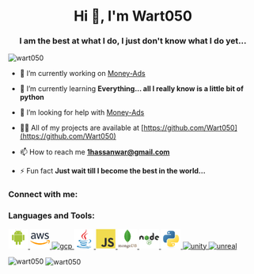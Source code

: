 <h1 align="center">Hi 👋, I'm Wart050</h1>
<h3 align="center">I am the best at what I do, I just don't know what I do yet...</h3>

<p align="left"> <img src="https://komarev.com/ghpvc/?username=wart050&label=Profile%20views&color=0e75b6&style=flat" alt="wart050" /> </p>

- 🔭 I’m currently working on [Money-Ads](https://github.com/Wart050/Money-Ads.git)

- 🌱 I’m currently learning **Everything... all I really know is a little bit of python**

- 🤝 I’m looking for help with [Money-Ads](https://github.com/Wart050/Money-Ads.git)

- 👨‍💻 All of my projects are available at [https://github.com/Wart050](https://github.com/Wart050)

- 📫 How to reach me **1hassanwar@gmail.com**

- ⚡ Fun fact **Just wait till I become the best in the world...**

<h3 align="left">Connect with me:</h3>
<p align="left">
</p>

<h3 align="left">Languages and Tools:</h3>
<p align="left"> <a href="https://developer.android.com" target="_blank" rel="noreferrer"> <img src="https://raw.githubusercontent.com/devicons/devicon/master/icons/android/android-original-wordmark.svg" alt="android" width="40" height="40"/> </a> <a href="https://aws.amazon.com" target="_blank" rel="noreferrer"> <img src="https://raw.githubusercontent.com/devicons/devicon/master/icons/amazonwebservices/amazonwebservices-original-wordmark.svg" alt="aws" width="40" height="40"/> </a> <a href="https://cloud.google.com" target="_blank" rel="noreferrer"> <img src="https://www.vectorlogo.zone/logos/google_cloud/google_cloud-icon.svg" alt="gcp" width="40" height="40"/> </a> <a href="https://www.java.com" target="_blank" rel="noreferrer"> <img src="https://raw.githubusercontent.com/devicons/devicon/master/icons/java/java-original.svg" alt="java" width="40" height="40"/> </a> <a href="https://developer.mozilla.org/en-US/docs/Web/JavaScript" target="_blank" rel="noreferrer"> <img src="https://raw.githubusercontent.com/devicons/devicon/master/icons/javascript/javascript-original.svg" alt="javascript" width="40" height="40"/> </a> <a href="https://www.mongodb.com/" target="_blank" rel="noreferrer"> <img src="https://raw.githubusercontent.com/devicons/devicon/master/icons/mongodb/mongodb-original-wordmark.svg" alt="mongodb" width="40" height="40"/> </a> <a href="https://nodejs.org" target="_blank" rel="noreferrer"> <img src="https://raw.githubusercontent.com/devicons/devicon/master/icons/nodejs/nodejs-original-wordmark.svg" alt="nodejs" width="40" height="40"/> </a> <a href="https://www.python.org" target="_blank" rel="noreferrer"> <img src="https://raw.githubusercontent.com/devicons/devicon/master/icons/python/python-original.svg" alt="python" width="40" height="40"/> </a> <a href="https://unity.com/" target="_blank" rel="noreferrer"> <img src="https://www.vectorlogo.zone/logos/unity3d/unity3d-icon.svg" alt="unity" width="40" height="40"/> </a> <a href="https://unrealengine.com/" target="_blank" rel="noreferrer"> <img src="https://raw.githubusercontent.com/kenangundogan/fontisto/036b7eca71aab1bef8e6a0518f7329f13ed62f6b/icons/svg/brand/unreal-engine.svg" alt="unreal" width="40" height="40"/> </a> </p>

<p><img align="left" src="https://github-readme-stats.vercel.app/api/top-langs?username=wart050&show_icons=true&locale=en&layout=compact" alt="wart050" /></p>

<p>&nbsp;<img align="center" src="https://github-readme-stats.vercel.app/api?username=wart050&show_icons=true&locale=en" alt="wart050" /></p>
